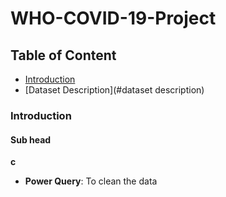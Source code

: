 # WHO-COVID-19-Project
## Table of Content
- [Introduction](#introduction)
- [Dataset Description](#dataset description)
### Introduction
#### Sub head
**c**
- **Power Query**: To clean the data
